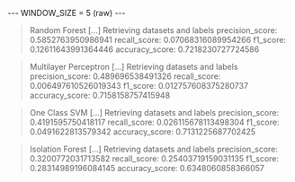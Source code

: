 
 --- WINDOW_SIZE = 5 (raw) --- 


> Random Forest
[...] Retrieving datasets and labels
precision_score: 0.5852763950986941
recall_score: 0.07068316089954266
f1_score: 0.12611643991364446
accuracy_score: 0.7218230727724586


> Multilayer Perceptron
[...] Retrieving datasets and labels
precision_score: 0.489696538491326
recall_score: 0.006497610526019343
f1_score: 0.012757608375280737
accuracy_score: 0.7158158757415948


> One Class SVM
[...] Retrieving datasets and labels
precision_score: 0.4191595750418117
recall_score: 0.026115678113498304
f1_score: 0.0491622813579342
accuracy_score: 0.7131225687702425


> Isolation Forest
[...] Retrieving datasets and labels
precision_score: 0.3200772031713582
recall_score: 0.25403719159031135
f1_score: 0.28314989196084145
accuracy_score: 0.6348060858366057
